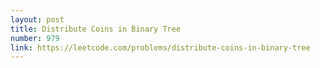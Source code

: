 ```yaml
---
layout: post
title: Distribute Coins in Binary Tree
number: 979
link: https://leetcode.com/problems/distribute-coins-in-binary-tree
---
```

